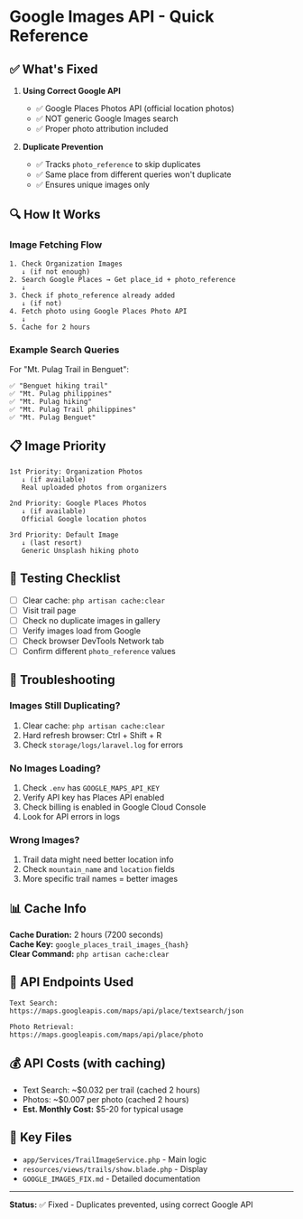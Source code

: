 # Google Images API - Quick Reference

## ✅ What's Fixed

1. **Using Correct Google API**
   - ✅ Google Places Photos API (official location photos)
   - ✅ NOT generic Google Images search
   - ✅ Proper photo attribution included

2. **Duplicate Prevention**
   - ✅ Tracks `photo_reference` to skip duplicates
   - ✅ Same place from different queries won't duplicate
   - ✅ Ensures unique images only

## 🔍 How It Works

### Image Fetching Flow
```
1. Check Organization Images
   ↓ (if not enough)
2. Search Google Places → Get place_id + photo_reference
   ↓
3. Check if photo_reference already added
   ↓ (if not)
4. Fetch photo using Google Places Photo API
   ↓
5. Cache for 2 hours
```

### Example Search Queries
For "Mt. Pulag Trail in Benguet":
```
✅ "Benguet hiking trail"
✅ "Mt. Pulag philippines"
✅ "Mt. Pulag hiking"
✅ "Mt. Pulag Trail philippines"
✅ "Mt. Pulag Benguet"
```

## 📋 Image Priority

```
1st Priority: Organization Photos
   ↓ (if available)
   Real uploaded photos from organizers
   
2nd Priority: Google Places Photos
   ↓ (if available)
   Official Google location photos
   
3rd Priority: Default Image
   ↓ (last resort)
   Generic Unsplash hiking photo
```

## 🧪 Testing Checklist

- [ ] Clear cache: `php artisan cache:clear`
- [ ] Visit trail page
- [ ] Check no duplicate images in gallery
- [ ] Verify images load from Google
- [ ] Check browser DevTools Network tab
- [ ] Confirm different `photo_reference` values

## 🔧 Troubleshooting

### Images Still Duplicating?
1. Clear cache: `php artisan cache:clear`
2. Hard refresh browser: Ctrl + Shift + R
3. Check `storage/logs/laravel.log` for errors

### No Images Loading?
1. Check `.env` has `GOOGLE_MAPS_API_KEY`
2. Verify API key has Places API enabled
3. Check billing is enabled in Google Cloud Console
4. Look for API errors in logs

### Wrong Images?
1. Trail data might need better location info
2. Check `mountain_name` and `location` fields
3. More specific trail names = better images

## 📊 Cache Info

**Cache Duration:** 2 hours (7200 seconds)  
**Cache Key:** `google_places_trail_images_{hash}`  
**Clear Command:** `php artisan cache:clear`  

## 🔗 API Endpoints Used

```
Text Search:
https://maps.googleapis.com/maps/api/place/textsearch/json

Photo Retrieval:
https://maps.googleapis.com/maps/api/place/photo
```

## 💰 API Costs (with caching)

- Text Search: ~$0.032 per trail (cached 2 hours)
- Photos: ~$0.007 per photo (cached 2 hours)
- **Est. Monthly Cost:** $5-20 for typical usage

## 📝 Key Files

- `app/Services/TrailImageService.php` - Main logic
- `resources/views/trails/show.blade.php` - Display
- `GOOGLE_IMAGES_FIX.md` - Detailed documentation

---

**Status:** ✅ Fixed - Duplicates prevented, using correct Google API
